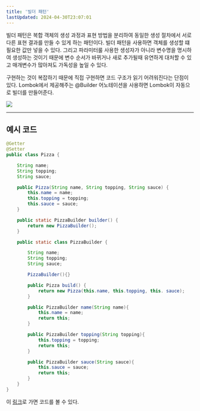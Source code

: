 ```yaml
---
title: '빌더 패턴'
lastUpdated: 2024-04-30T23:07:01
---
```

<p>빌더 패턴은 복합 객체의 생성 과정과 표현 방법을 분리하여 동일한 생성 절차에서 서로 다른 표현 결과를 만들 수 있게 하는 패턴이다. 빌더 패턴을 사용하면 객체를 생성할 떄 필요한 값만 넣을 수 있다. 그리고 파라미터룰 사용한 생성자가 아니라 변수명을 명시하여 생성하는 것이기 때문에 변수 순서가 바뀌거나 새로 추가될때 유연하게 대처할 수 있고 매개변수가 많아져도 가독성을 높일 수 있다.</p>
<p>구현하는 것이 복잡하기 때문에 직접 구현하면 코드 구조가 읽기 어려워진다는 단점이 있다. Lombok에서 제공해주는 @Builder 어노테이션을 사용하면 Lombok이 자동으로 빌더를 만들어준다.</p>

<img src="https://t1.daumcdn.net/cfile/tistory/993D4D3359DDA43714">

---

## 예시 코드

```java
@Getter
@Setter
public class Pizza {

    String name;
    String topping;
    String sauce;

    public Pizza(String name, String topping, String sauce) {
        this.name = name;
        this.topping = topping;
        this.sauce = sauce;
    }

    public static PizzaBuilder builder() {
        return new PizzaBuilder();
    }

    public static class PizzaBuilder {

        String name;
        String topping;
        String sauce;

        PizzaBuilder(){}

        public Pizza build() {
            return new Pizza(this.name, this.topping, this. sauce);
        }

        public PizzaBuilder name(String name){
            this.name = name;
            return this;
        }

        public PizzaBuilder topping(String topping){
            this.topping = topping;
            return this;
        }

        public PizzaBuilder sauce(String sauce){
            this.sauce = sauce;
            return this;
        }
    }
}
```
이 <a href="https://github.com/rlaisqls/GoF-DesignPatterns/tree/master/src/main/java/com/study/gof/designpattrens/_01_CredentialPatterns/builder">링크</a>로 가면 코드를 볼 수 있다.